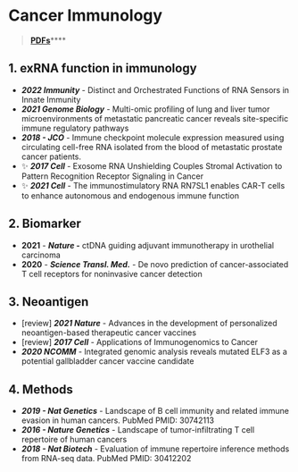 # Cancer Immunology

> [**PDFs**](https://cloud.tsinghua.edu.cn/d/07d2b19d6b284ebea5ea/?p=%2F2.%20Precision%20Medicine\&mode=list)****

## **1. exRNA function in immunology**

* _**2022 Immunity**_ - Distinct and Orchestrated Functions of RNA Sensors in Innate Immunity
* _**2021 Genome Biology**_ - Multi-omic profiling of lung and liver tumor microenvironments of metastatic pancreatic cancer reveals site-specific immune regulatory pathways
* _**2018 - JCO**_ - Immune checkpoint molecule expression measured using circulating cell-free RNA isolated from the blood of metastatic prostate cancer patients.
* ✨ _**2017 Cell**_ - Exosome RNA Unshielding Couples Stromal Activation to Pattern Recognition Receptor Signaling in Cancer
* ✨ _**2021 Cell**_ - The immunostimulatory RNA RN7SL1 enables CAR-T cells to enhance autonomous and endogenous immune function

## 2. Biomarker

* **2021** - _**Nature -**_ ctDNA guiding adjuvant immunotherapy in urothelial carcinoma
* **2020** - _**Science Transl. Med.**_ - De novo prediction of cancer-associated T cell receptors for noninvasive cancer detection

## 3. Neoantigen

* \[review] _**2021 Nature**_ - Advances in the development of personalized neoantigen-based therapeutic cancer vaccines
* \[review] _**2017 Cell**_ - Applications of Immunogenomics to Cancer
* _**2020 NCOMM**_ - Integrated genomic analysis reveals mutated ELF3 as a potential gallbladder cancer vaccine candidate

## **4. Methods**

* _**2019 - Nat Genetics**_ - Landscape of B cell immunity and related immune evasion in human cancers. PubMed PMID: 30742113
* _**2016 - Nature Genetics**_ - Landscape of tumor-infiltrating T cell repertoire of human cancers
* _**2018 - Nat Biotech**_ - Evaluation of immune repertoire inference methods from RNA-seq data. PubMed PMID: 30412202

